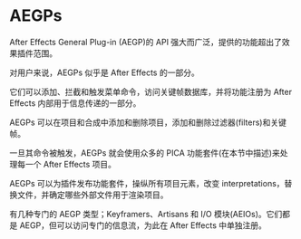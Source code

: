 # AEGPs

After Effects General Plug-in (AEGP)的 API 强大而广泛，提供的功能超出了效果插件范围。

对用户来说，AEGPs 似乎是 After Effects 的一部分。

它们可以添加、拦截和触发菜单命令，访问关键帧数据库，并将功能注册为 After Effects 内部用于信息传递的一部分。

AEGPs 可以在项目和合成中添加和删除项目，添加和删除过滤器(filters)和关键帧。

一旦其命令被触发，AEGPs 就会使用众多的 PICA 功能套件(在本节中描述)来处理每一个 After Effects 项目。

AEGPs 可以为插件发布功能套件，操纵所有项目元素，改变 interpretations，替换文件，并确定哪些外部文件用于渲染项目。

有几种专门的 AEGP 类型；Keyframers、Artisans 和 I/O 模块(AEIOs)。它们都是 AEGP，但可以访问专门的信息流，为此在 After Effects 中单独注册。
